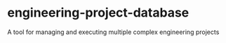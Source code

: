 # engineering-project-database
A tool for managing and executing multiple complex engineering projects
